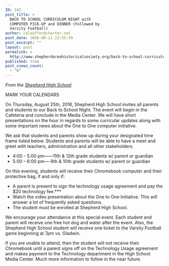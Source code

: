 ```yaml
---
ID: 142
post_title: >
  BACK TO SCHOOL CURRICULUM NIGHT with
  COMPUTER PICK-UP and DINNER (Followed by
  Varsity Football)
author: calauffer@charter.net
post_date: 2016-08-11 22:55:59
post_excerpt: ""
layout: post
permalink: >
  http://www.shepherdareahistoricalsociety.org/back-to-school-curriculum-night-with-computer-pick-up-and-dinner-followed-by-varsity-football/
published: true
post_views_count:
  - "8"
---
```

<p class="c6 c8"><em>From the <a class="c7" href="https://www.google.com/url?q=https://www.facebook.com/shepherdmihs/posts/501041053424318&amp;sa=D&amp;ust=1470959537374000&amp;usg=AFQjCNFsPFMnYnfDGGMOnGiomscFTPHumA">Shepherd High School</a></em></p>
MARK YOUR CALENDARS

On Thursday, August 25th, 2016, Shepherd High School invites all parents and students to our Back to School Night. The event will begin in the Cafeteria and conclude in the Media Center. We will have short presentations on the hour in regards to some curricular updates along with some important news about the One to One computer initiative.

We ask that students and parents show up during your designated time frame listed below. Students and parents will be able to have a meet and greet with teachers, administration and all other stakeholders.
<ul class="c0 lst-kix_rn0fe8e6di83-0 start">
 	<li class="c6 c9 c5">4:00 - 5:00 pm——11th &amp; 12th grade students w/ parent or guardian</li>
 	<li class="c6 c5 c9">5:00 – 6:00 pm—-9th &amp; 10th grade students w/ parent or guardian</li>
</ul>
On this evening, students will receive their Chromebook computer and their protective bag, if and only if:
<ul class="c0 lst-kix_mxt0i1hv0w9m-0 start">
 	<li class="c4 c5">A parent is present to sign the technology usage agreement and pay the $20 technology fee.***</li>
 	<li class="c4 c5">Watch the video presentation about the One to One Initiative. This will answer a lot of frequently asked questions.</li>
 	<li class="c4 c5">The student must be enrolled at Shepherd High School.</li>
</ul>
We encourage your attendance at this special event. Each student and parent will receive one free hot dog and water after the event. Also, the Shepherd High School student will receive one ticket to the Varsity Football game beginning at 7pm vs. Gladwin.

If you are unable to attend, then the student will not receive their Chromebook until a parent signs off on the Technology Usage agreement and makes payment to the Technology department in the High School Media Center. Much more information to follow in the near future.